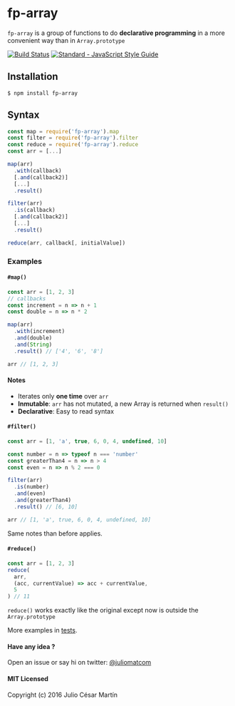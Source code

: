 # fp-array
`fp-array` is a group of functions to do **declarative programming** in a more convenient way than in `Array.prototype`

[![Build Status](https://travis-ci.org/juliomatcom/fp-array.svg?branch=master)](https://travis-ci.org/juliomatcom/fp-array) 
[![Standard - JavaScript Style Guide](https://img.shields.io/badge/code%20style-standard-brightgreen.svg)](http://standardjs.com/)

## Installation
`$ npm install fp-array`

## Syntax

```javascript
const map = require('fp-array').map
const filter = require('fp-array').filter
const reduce = require('fp-array').reduce
const arr = [...]

map(arr)
  .with(callback)
  [.and(callback2)]
  [...]
  .result()

filter(arr)
  .is(callback)
  [.and(callback2)]
  [...]
  .result()

reduce(arr, callback[, initialValue])
```

### Examples
#### `#map()`
```javascript
const arr = [1, 2, 3]
// callbacks
const increment = n => n + 1
const double = n => n * 2

map(arr)
  .with(increment)
  .and(double)
  .and(String)
  .result() // ['4', '6', '8']

arr // [1, 2, 3]
```
#### Notes
- Iterates only **one time** over `arr`
- **Inmutable**: `arr` has not mutated, a new Array is returned when `result()`
- **Declarative**: Easy to read syntax

#### `#filter()`
```javascript
const arr = [1, 'a', true, 6, 0, 4, undefined, 10]

const number = n => typeof n === 'number'
const greaterThan4 = n => n > 4
const even = n => n % 2 === 0

filter(arr)
  .is(number)
  .and(even)
  .and(greaterThan4)
  .result() // [6, 10]

arr // [1, 'a', true, 6, 0, 4, undefined, 10]
```
Same notes than before applies.

#### `#reduce()`
```javascript
const arr = [1, 2, 3]
reduce(
  arr,
  (acc, currentValue) => acc + currentValue,
  5
) // 11
```
`reduce()` works exactly like the original except now is outside the `Array.prototype`  

More examples in [tests](test/test.js).

#### Have any idea ?
Open an issue or say hi on twitter: [@juliomatcom](https://twitter.com/juliomatcom)

#### MIT Licensed
Copyright (c) 2016 Julio César Martín
